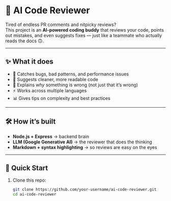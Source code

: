 # 🤖 AI Code Reviewer

Tired of endless PR comments and nitpicky reviews?  
This project is an **AI-powered coding buddy** that reviews your code, points out mistakes, and even suggests fixes — just like a teammate who actually reads the docs 🙃.  

---

## ✨ What it does
- 🚩 Catches bugs, bad patterns, and performance issues  
- 🎨 Suggests cleaner, more readable code  
- 🧠 Explains *why* something is wrong (not just that it’s wrong)  
- ⚡ Works across multiple languages  
- 📊 Gives tips on complexity and best practices  

---

## 🛠️ How it’s built
- **Node.js + Express** → backend brain  
- **LLM (Google Generative AI)** → the reviewer that does the thinking  
- **Markdown + syntax highlighting** → so reviews are easy on the eyes  

---

## 🚀 Quick Start
1. Clone this repo:
   ```bash
   git clone https://github.com/your-username/ai-code-reviewer.git
   cd ai-code-reviewer

